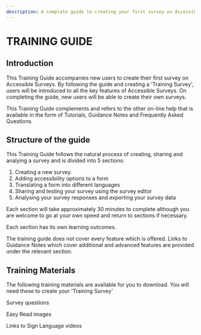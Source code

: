```yaml
---
description: A complete guide to creating your first survey on Accessible Surveys
---
```


# TRAINING GUIDE

## Introduction

This Training Guide accompanies new users to create their first survey on Accessible Surveys.  By following the guide and creating a 'Training Survey',  users will be introduced to all the key features of Accessible Surveys.  On completing the guide, new users will be able to create their own surveys.

This Training Guide complements and refers to the other on-line help that is available in the form of Tutorials, Guidance Notes and Frequently Asked Questions. &#x20;

## Structure of the guide

This Training Guide follows the natural process of creating, sharing and analying a survey and is divided into 5 sections:

1. Creating a new survey.
2. Adding accessibility options to a form
3. Translating a form into different languages
4. Sharing and testing your survey using the survey editor
5. Analysing your survey responses and exporting your survey data

Each section will take approximately 30 minutes to complete although you are welcome to go at your own speed and return to sections if necessary.

Each section has its own learning outcomes.&#x20;

The training guide does not cover every feature which is offered.  Links to Guidance Notes which cover additional and advanced features are provided under the relevant section.

## Training Materials

The following training materials are available for you to download.  You will need these to create your 'Training Survey'

Survey questions

Easy Read images&#x20;

Links to Sign Language videos
